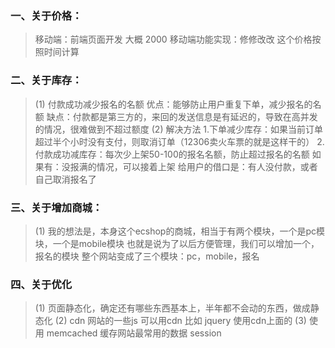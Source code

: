 ### 一、关于价格：
>   移动端：前端页面开发 大概 2000
    移动端功能实现：修修改改 这个价格按照时间计算

### 二、关于库存：
>   (1) 付款成功减少报名的名额
        优点：能够防止用户重复下单，减少报名的名额
        缺点：付款都是第三方的，来回的发送信息是有延迟的，导致在高并发的情况，很难做到不超过额度
    (2) 解决方法
        1.下单减少库存：如果当前订单超过半个小时没有支付，则取消订单（12306卖火车票的就是这样干的）
        2.付款成功减库存：每次少上架50-100的报名名额，防止超过报名的名额
            如果有：没报满的情况，可以接着上架
                   给用户的借口是：有人没付款，或者自己取消报名了

### 三、关于增加商城：
>   (1) 我的想法是，本身这个ecshop的商城，相当于有两个模块，一个是pc模块，一个是mobile模块
    也就是说为了以后方便管理，我们可以增加一个，报名的模块
    整个网站变成了三个模块：pc，mobile，报名       

### 四、关于优化                  
>   (1) 页面静态化，确定还有哪些东西基本上，半年都不会动的东西，做成静态化
    (2) cdn 网站的一些js 可以用cdn  比如 jquery 使用cdn上面的
    (3) 使用 memcached 缓存网站最常用的数据 session
    



